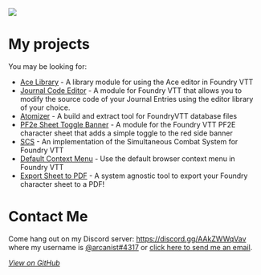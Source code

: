 ![](https://github-readme-stats.vercel.app/api?username=arcanistzed&show_icons=true&theme=dark)

# My projects

You may be looking for:
* [Ace Library](https://foundryvtt.com/packages/acelib) - A library module for using the Ace editor in Foundry VTT
* [Journal Code Editor](https://foundryvtt.com/packages/jce) - A module for Foundry VTT that allows you to modify the source code of your Journal Entries using the editor library of your choice.
* [Atomizer](https://www.npmjs.com/package/foundry-atomizer) - A build and extract tool for FoundryVTT database files
* [PF2e Sheet Toggle Banner](https://foundryvtt.com/packages/toggle-banner) - A module for the Foundry VTT PF2E character sheet that adds a simple toggle to the red side banner
* [SCS](https://foundryvtt.com/packages/scs) - An implementation of the Simultaneous Combat System for Foundry VTT
* [Default Context Menu](https://foundryvtt.com/packages/dcm) - Use the default browser context menu in Foundry VTT
* [Export Sheet to PDF](https://foundryvtt.com/packages/pdf-sheet) - A system agnostic tool to export your Foundry character sheet to a PDF!

# Contact Me

Come hang out on my Discord server: https://discord.gg/AAkZWWqVav where my username is [@arcanist#4317](https://discord.com/users/455117777745870860) or [click here to send me an email](mailto:arcanistzed@gmail.com?subject=NAME%20module%20for%20Foundry%20VTT).


*[View on GitHub](https://github.com/arcanistzed/arcanistzed.github.io)*
